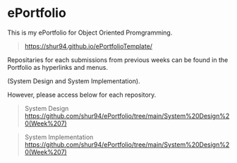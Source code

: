 # ePortfolio

This is my ePortfolio for Object Oriented Promgramming.
>https://shur94.github.io/ePortfolioTemplate/

Repositaries for each submissions from previous weeks can be found in the Portfolio as hyperlinks and menus. 

(System Design and System Implementation).

However, please access below for each repository.
>System Design https://github.com/shur94/ePortfolio/tree/main/System%20Design%20(Week%207)

>System Implementation https://github.com/shur94/ePortfolio/tree/main/System%20Design%20(Week%207)
